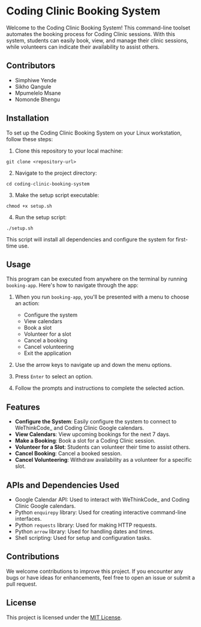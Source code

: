 # Coding Clinic Booking System

Welcome to the Coding Clinic Booking System! This command-line toolset automates the booking process for Coding Clinic sessions. With this system, students can easily book, view, and manage their clinic sessions, while volunteers can indicate their availability to assist others.

## Contributors
- Simphiwe Yende
- Sikho Qangule
- Mpumelelo Msane
- Nomonde Bhengu

## Installation

To set up the Coding Clinic Booking System on your Linux workstation, follow these steps:

1. Clone this repository to your local machine:

```
git clone <repository-url>
```

2. Navigate to the project directory:

```
cd coding-clinic-booking-system
```

3. Make the setup script executable:

```
chmod +x setup.sh
```

4. Run the setup script:

```
./setup.sh
```

This script will install all dependencies and configure the system for first-time use.

## Usage

This program can be executed from anywhere on the terminal by running `booking-app`. Here's how to navigate through the app:

1. When you run `booking-app`, you'll be presented with a menu to choose an action:
    - Configure the system
    - View calendars
    - Book a slot
    - Volunteer for a slot
    - Cancel a booking
    - Cancel volunteering
    - Exit the application

2. Use the arrow keys to navigate up and down the menu options.
3. Press `Enter` to select an option.
4. Follow the prompts and instructions to complete the selected action.

## Features

- **Configure the System**: Easily configure the system to connect to WeThinkCode_ and Coding Clinic Google calendars.
- **View Calendars**: View upcoming bookings for the next 7 days.
- **Make a Booking**: Book a slot for a Coding Clinic session.
- **Volunteer for a Slot**: Students can volunteer their time to assist others.
- **Cancel Booking**: Cancel a booked session.
- **Cancel Volunteering**: Withdraw availability as a volunteer for a specific slot.

## APIs and Dependencies Used

- Google Calendar API: Used to interact with WeThinkCode_ and Coding Clinic Google calendars.
- Python `enquirepy` library: Used for creating interactive command-line interfaces.
- Python `requests` library: Used for making HTTP requests.
- Python `arrow` library: Used for handling dates and times.
- Shell scripting: Used for setup and configuration tasks.

## Contributions

We welcome contributions to improve this project. If you encounter any bugs or have ideas for enhancements, feel free to open an issue or submit a pull request.

## License

This project is licensed under the [MIT License](LICENSE).
